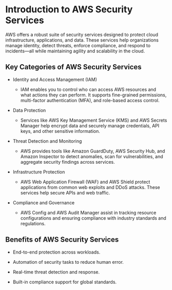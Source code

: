# Introduction to AWS Security Services

AWS offers a robust suite of security services designed to protect cloud infrastructure, applications, and data. These services help organizations manage identity, detect threats, enforce compliance, and respond to incidents—all while maintaining agility and scalability in the cloud.

## Key Categories of AWS Security Services

- Identity and Access Management (IAM)

    - IAM enables you to control who can access AWS resources and what actions they can perform. It supports fine-grained permissions, multi-factor authentication (MFA), and role-based access control.

- Data Protection

    - Services like AWS Key Management Service (KMS) and AWS Secrets Manager help encrypt data and securely manage credentials, API keys, and other sensitive information.

- Threat Detection and Monitoring

    - AWS provides tools like Amazon GuardDuty, AWS Security Hub, and Amazon Inspector to detect anomalies, scan for vulnerabilities, and aggregate security findings across services.

- Infrastructure Protection

    - AWS Web Application Firewall (WAF) and AWS Shield protect applications from common web exploits and DDoS attacks. These services help secure APIs and web traffic.

- Compliance and Governance

    - AWS Config and AWS Audit Manager assist in tracking resource configurations and ensuring compliance with industry standards and regulations.

## Benefits of AWS Security Services

- End-to-end protection across workloads.

- Automation of security tasks to reduce human error.

- Real-time threat detection and response.

- Built-in compliance support for global standards.
